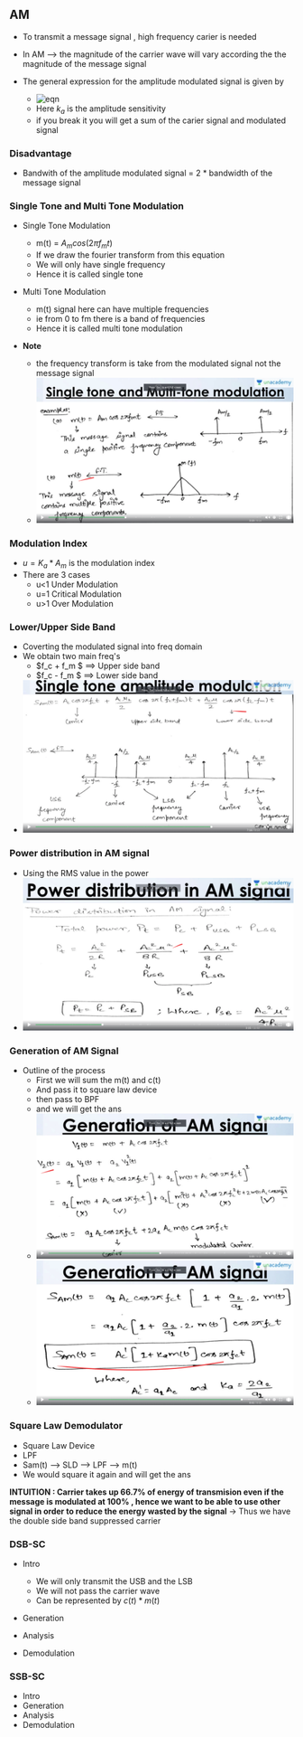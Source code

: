 ## AM
- To transmit a message signal , high frequency carier is needed
- In AM --> the magnitude of the carrier wave will vary according the the magnitude of the message signal
- The general expression for the amplitude modulated signal is given by

  - ![eqn](https://latex.codecogs.com/svg.latex?Ac%20%20(%201%20+%20K_a%20m(t))cos(2\pi%20f_c%20t))
  - Here $k_a$ is the amplitude sensitivity
  - if you break it you will get a sum of the carier signal and modulated signal

### Disadvantage
- Bandwith of the amplitude modulated signal = 2 * bandwidth of the message signal
 
### Single Tone and Multi Tone Modulation
- Single Tone Modulation
  - m(t) = $A_m cos(2\pi f_m t)$
  - If we draw the fourier transform from this equation
  - We will only have single frequency
  - Hence it is called single tone

- Multi Tone Modulation
  - m(t) signal here can have multiple frequencies
  - ie from 0 to fm there is a band of frequencies
  - Hence it is called multi tone modulation

- **Note**
  - the frequency transform is take from the modulated signal not the message signal
  - ![sgtn_mltn](sgtn_mltn.jpg)

### Modulation Index
- $u = K_a * A_m$ is the modulation index
- There are 3 cases
   - u<1 Under Modulation
   - u=1 Critical Modulation
   - u>1 Over Modulation
  
### Lower/Upper Side Band
- Coverting the modulated signal into freq domain
- We obtain two main freq's
   - $f_c + f_m $ ==> Upper side band
   - $f_c - f_m $ ==> Lower side band
- ![lsb_usb](lsb_usb.jpg)

### Power distribution in AM signal
- Using the RMS value in the power
- ![power_dis](power_dis.jpg)

### Generation of AM Signal
- Outline of the process
  - First we will sum the m(t) and c(t)
  - And pass it to square law device
  - then pass to BPF
  - and we will get the ans
  - ![gen_Am](gen_Am.jpg)
  - ![fin_Am](fin_Am.jpg)

### Square Law Demodulator
- Square Law Device
- LPF
- Sam(t) --> SLD --> LPF --> m(t)
- We would square it again and will get the ans

**INTUITION : Carrier takes up 66.7% of energy of transmision even if the message is modulated at 100% , hence we want to be able to use other signal in order to reduce the energy wasted by the signal**
-> Thus we have the double side band suppressed carrier

### DSB-SC
- Intro
  - We will only transmit the USB and the LSB
  - We will not pass the carrier wave
  - Can be represented by $c(t) * m(t)$
- Generation

- Analysis

- Demodulation
### SSB-SC
- Intro
- Generation
- Analysis
- Demodulation
